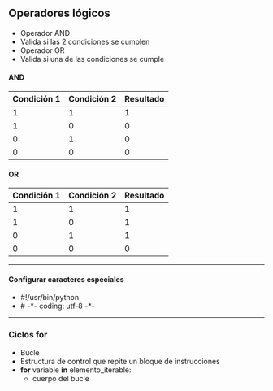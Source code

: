 ## Operadores lógicos
* Operador AND
 * Valida si las 2 condiciones se cumplen
* Operador OR
 * Valida si una de las condiciones se cumple

#### AND
|Condición 1|Condición 2|Resultado|
|-|-|-|
|1|1|1|
|1|0|0|
|0|1|0|
|0|0|0|

#### OR
|Condición 1|Condición 2|Resultado|
|-|-|-|
|1|1|1|
|1|0|1|
|0|1|1|
|0|0|0|


---
#### Configurar caracteres especiales

* \#!/usr/bin/python
* \# \-\*\- coding: utf-8 \-\*\-

---
### Ciclos for
* Bucle
 * Estructura de control que repite un bloque de instrucciones
 * **for** variable **in** elemento_iterable:
   * cuerpo del bucle
